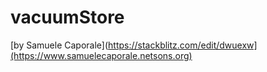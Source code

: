 # vacuumStore

[by Samuele Caporale](https://stackblitz.com/edit/dwuexw](https://www.samuelecaporale.netsons.org)

